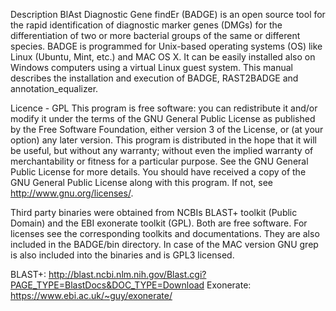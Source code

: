 DescriptionBlAst Diagnostic Gene findEr (BADGE) is an open source tool for the rapid identification of diagnostic marker genes (DMGs) for the differentiation of two or more bacterial groups of the same or different species. BADGE is programmed for Unix-based operating systems (OS) like Linux (Ubuntu, Mint, etc.) and MAC OS X. It can be easily installed also on Windows computers using a virtual Linux guest system. This manual describes the installation and execution of BADGE, RAST2BADGE and annotation_equalizer.Licence - GPLThis program is free software: you can redistribute it and/or modify it under the terms of the GNU General Public License as published by the Free Software Foundation, either version 3 of the License, or (at your option) any later version. This program is distributed in the hope that it will be useful, but without any warranty; without even the implied warranty of merchantability or fitness for a particular purpose. See the GNU General Public License for more details. You should have received a copy of the GNU General Public License along with this program. If not, see http://www.gnu.org/licenses/.Third party binaries were obtained from NCBIs BLAST+ toolkit (Public Domain) and the EBI exonerate toolkit (GPL). Both are free software. For licenses see the corresponding toolkits and documentations. They are also included in the BADGE/bin directory. In case of the MAC version GNU grep is also included into the binaries and is GPL3 licensed.BLAST+: http://blast.ncbi.nlm.nih.gov/Blast.cgi?PAGE_TYPE=BlastDocs&DOC_TYPE=DownloadExonerate: https://www.ebi.ac.uk/~guy/exonerate/